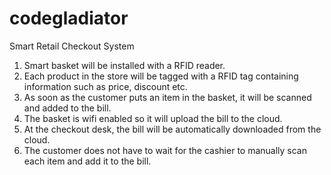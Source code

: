 # codegladiator
Smart Retail Checkout System
1. Smart basket will be installed with a RFID reader.
2. Each product in the store will be tagged with a RFID tag containing information such as price, discount etc.
3. As soon as the customer puts an item in the basket, it will be scanned and added to the bill.
4. The basket is wifi enabled so it will upload the bill to the cloud.
5. At the checkout desk, the bill will be automatically downloaded from the cloud.
6. The customer does not have to wait for the cashier to manually scan each item and add it to the bill.
